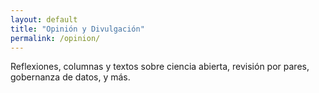 ```yaml
---
layout: default
title: "Opinión y Divulgación"
permalink: /opinion/
---
```


Reflexiones, columnas y textos sobre ciencia abierta, revisión por pares, gobernanza de datos, y más.
